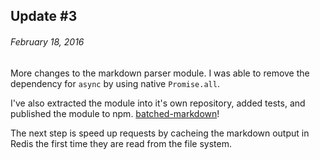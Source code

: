 ## Update \#3
###### February 18, 2016

More changes to the markdown parser module. I was able to remove the dependency for `async` by using native `Promise.all`.

I've also extracted the module into it's own repository, added tests, and published the module to npm. [batched-markdown](https://www.npmjs.com/package/batched-markdown)!

The next step is speed up requests by cacheing the markdown output in Redis the first time they are read from the file system.
